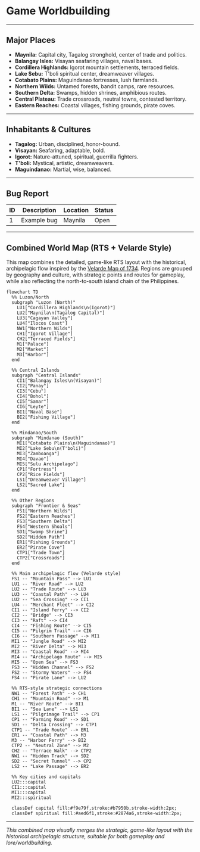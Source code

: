 # Game Worldbuilding

---

## Major Places
- **Maynila:** Capital city, Tagalog stronghold, center of trade and politics.
- **Balangay Isles:** Visayan seafaring villages, naval bases.
- **Cordillera Highlands:** Igorot mountain settlements, terraced fields.
- **Lake Sebu:** T'boli spiritual center, dreamweaver villages.
- **Cotabato Plains:** Maguindanao fortresses, lush farmlands.
- **Northern Wilds:** Untamed forests, bandit camps, rare resources.
- **Southern Delta:** Swamps, hidden shrines, amphibious routes.
- **Central Plateau:** Trade crossroads, neutral towns, contested territory.
- **Eastern Reaches:** Coastal villages, fishing grounds, pirate coves.

---

## Inhabitants & Cultures
- **Tagalog:** Urban, disciplined, honor-bound.
- **Visayan:** Seafaring, adaptable, bold.
- **Igorot:** Nature-attuned, spiritual, guerrilla fighters.
- **T'boli:** Mystical, artistic, dreamweavers.
- **Maguindanao:** Martial, wise, balanced.

---

## Bug Report
| ID | Description | Location | Status |
|----|-------------|----------|--------|
| 1  | Example bug | Maynila   | Open   |

---

## Combined World Map (RTS + Velarde Style)
This map combines the detailed, game-like RTS layout with the historical, archipelagic flow inspired by the [Velarde Map of 1734](https://en.wikipedia.org/wiki/Velarde_map#/media/File:Carta_Hydrographica_y_Chorographica_de_las_Yslas_Filipinas_Dedicada_al_Rey_Nuestro_Se%C3%B1or_por_el_Mariscal_d._Campo_D._Fernando_Valdes_Tamon_Cavall%C2%BA_del_Orden_de_Santiago_de_Govor._Y_Capn.jpg). Regions are grouped by geography and culture, with strategic points and routes for gameplay, while also reflecting the north-to-south island chain of the Philippines.

```mermaid
flowchart TD
  %% Luzon/North
  subgraph "Luzon (North)"
    LU1["Cordillera Highlands\n(Igorot)"]
    LU2["Maynila\n(Tagalog Capital)"]
    LU3["Cagayan Valley"]
    LU4["Ilocos Coast"]
    NW1["Northern Wilds"]
    CH1["Igorot Village"]
    CH2["Terraced Fields"]
    M1["Palace"]
    M2["Market"]
    M3["Harbor"]
  end

  %% Central Islands
  subgraph "Central Islands"
    CI1["Balangay Isles\n(Visayan)"]
    CI2["Panay"]
    CI3["Cebu"]
    CI4["Bohol"]
    CI5["Samar"]
    CI6["Leyte"]
    BI1["Naval Base"]
    BI2["Fishing Village"]
  end

  %% Mindanao/South
  subgraph "Mindanao (South)"
    MI1["Cotabato Plains\n(Maguindanao)"]
    MI2["Lake Sebu\n(T'boli)"]
    MI3["Zamboanga"]
    MI4["Davao"]
    MI5["Sulu Archipelago"]
    CP1["Fortress"]
    CP2["Rice Fields"]
    LS1["Dreamweaver Village"]
    LS2["Sacred Lake"]
  end

  %% Other Regions
  subgraph "Frontier & Seas"
    FS1["Northern Wilds"]
    FS2["Eastern Reaches"]
    FS3["Southern Delta"]
    FS4["Western Shoals"]
    SD1["Swamp Shrine"]
    SD2["Hidden Path"]
    ER1["Fishing Grounds"]
    ER2["Pirate Cove"]
    CTP1["Trade Town"]
    CTP2["Crossroads"]
  end

  %% Main archipelagic flow (Velarde style)
  FS1 -- "Mountain Pass" --> LU1
  LU1 -- "River Road" --> LU2
  LU2 -- "Trade Route" --> LU3
  LU3 -- "Coastal Path" --> LU4
  LU2 -- "Sea Crossing" --> CI1
  LU4 -- "Merchant Fleet" --> CI2
  CI1 -- "Island Ferry" --> CI2
  CI2 -- "Bridge" --> CI3
  CI3 -- "Raft" --> CI4
  CI4 -- "Fishing Route" --> CI5
  CI5 -- "Pilgrim Trail" --> CI6
  CI6 -- "Southern Passage" --> MI1
  MI1 -- "Jungle Road" --> MI2
  MI2 -- "River Delta" --> MI3
  MI3 -- "Coastal Road" --> MI4
  MI4 -- "Archipelago Route" --> MI5
  MI5 -- "Open Sea" --> FS3
  FS3 -- "Hidden Channel" --> FS2
  FS2 -- "Stormy Waters" --> FS4
  FS4 -- "Pirate Lane" --> LU2

  %% RTS-style strategic connections
  NW1 -- "Forest Path" --> CH1
  CH1 -- "Mountain Road" --> M1
  M1 -- "River Route" --> BI1
  BI1 -- "Sea Lane" --> LS1
  LS1 -- "Pilgrimage Trail" --> CP1
  CP1 -- "Farming Road" --> SD1
  SD1 -- "Delta Crossing" --> CTP1
  CTP1 -- "Trade Route" --> ER1
  ER1 -- "Coastal Path" --> M3
  M3 -- "Harbor Ferry" --> BI2
  CTP2 -- "Neutral Zone" --> M2
  CH2 -- "Terrace Walk" --> CTP2
  NW1 -- "Hidden Track" --> SD2
  SD2 -- "Secret Tunnel" --> CP2
  LS2 -- "Lake Passage" --> ER2

  %% Key cities and capitals
  LU2:::capital
  CI1:::capital
  MI1:::capital
  MI2:::spiritual

  classDef capital fill:#f9e79f,stroke:#b7950b,stroke-width:2px;
  classDef spiritual fill:#aed6f1,stroke:#2874a6,stroke-width:2px;
```

---

*This combined map visually merges the strategic, game-like layout with the historical archipelagic structure, suitable for both gameplay and lore/worldbuilding.* 